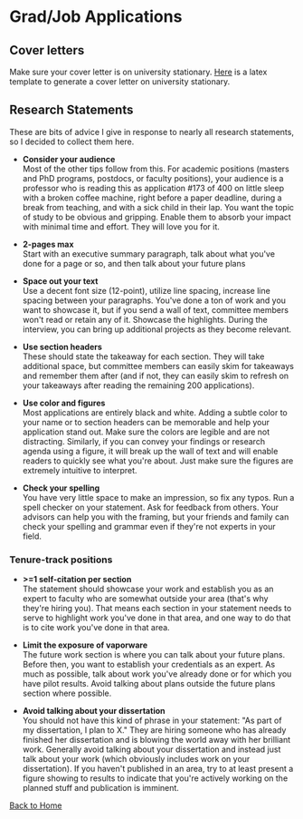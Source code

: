 # Grad/Job Applications

## Cover letters
Make sure your cover letter is on university stationary. [Here](https://github.com/vansky/cover_letter_template) is a latex template to generate a cover letter on university stationary.

## Research Statements
These are bits of advice I give in response to nearly all research statements, so I decided to collect them here.

* **Consider your audience**  
Most of the other tips follow from this. For academic positions (masters and PhD programs, postdocs, or faculty positions), your audience is a professor who is reading this as application #173 of 400 on little sleep with a broken coffee machine, right before a paper deadline, during a break from teaching, and with a sick child in their lap. You want the topic of study to be obvious and gripping. Enable them to absorb your impact with minimal time and effort. They will love you for it.

* **2-pages max**  
Start with an executive summary paragraph, talk about what you've done for a page or so, and then talk about your future plans

* **Space out your text**  
Use a decent font size (12-point), utilize line spacing, increase line spacing between your paragraphs. You've done a ton of work and you want to showcase it, but if you send a wall of text, committee members won't read or retain any of it. Showcase the highlights. During the interview, you can bring up additional projects as they become relevant.

* **Use section headers**  
These should state the takeaway for each section. They will take additional space, but committee members can easily skim for takeaways and remember them after (and if not, they can easily skim to refresh on your takeaways after reading the remaining 200 applications). 

* **Use color and figures**   
Most applications are entirely black and white. Adding a subtle color to your name or to section headers can be memorable and help your application stand out. Make sure the colors are legible and are not distracting. Similarly, if you can convey your findings or research agenda using a figure, it will break up the wall of text and will enable readers to quickly see what you're about. Just make sure the figures are extremely intuitive to interpret.

* **Check your spelling**  
You have very little space to make an impression, so fix any typos. Run a spell checker on your statement. Ask for feedback from others. Your advisors can help you with the framing, but your friends and family can check your spelling and grammar even if they're not experts in your field.

### Tenure-track positions
* **>=1 self-citation per section**  
The statement should showcase your work and establish you as an expert to faculty who are somewhat outside your area (that's why they're hiring you). That means each section in your statement needs to serve to highlight work you've done in that area, and one way to do that is to cite work you've done in that area.

* **Limit the exposure of vaporware**  
The future work section is where you can talk about your future plans. Before then, you want to establish your credentials as an expert. As much as possible, talk about work you've already done or for which you have pilot results. Avoid talking about plans outside the future plans section where possible.

* **Avoid talking about your dissertation**  
You should not have this kind of phrase in your statement: "As part of my dissertation, I plan to X."  They are hiring someone who has already finished her dissertation and is blowing the world away with her brilliant work. Generally avoid talking about your dissertation and instead just talk about your work (which obviously includes work on your dissertation). If you haven't published in an area, try to at least present a figure showing to results to indicate that you're actively working on the planned stuff and publication is imminent.

[Back to Home](README.md)
